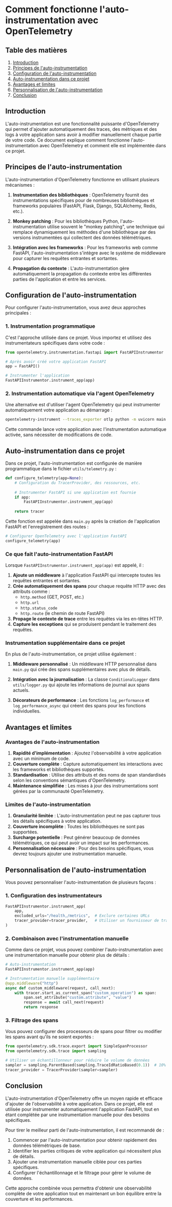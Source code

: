 # Comment fonctionne l'auto-instrumentation avec OpenTelemetry

## Table des matières
1. [Introduction](#introduction)
2. [Principes de l'auto-instrumentation](#principes-de-lauto-instrumentation)
3. [Configuration de l'auto-instrumentation](#configuration-de-lauto-instrumentation)
4. [Auto-instrumentation dans ce projet](#auto-instrumentation-dans-ce-projet)
5. [Avantages et limites](#avantages-et-limites)
6. [Personnalisation de l'auto-instrumentation](#personnalisation-de-lauto-instrumentation)
7. [Conclusion](#conclusion)

## Introduction

L'auto-instrumentation est une fonctionnalité puissante d'OpenTelemetry qui permet d'ajouter automatiquement des traces, des métriques et des logs à votre application sans avoir à modifier manuellement chaque partie de votre code. Ce document explique comment fonctionne l'auto-instrumentation avec OpenTelemetry et comment elle est implémentée dans ce projet.

## Principes de l'auto-instrumentation

L'auto-instrumentation d'OpenTelemetry fonctionne en utilisant plusieurs mécanismes :

1. **Instrumentation des bibliothèques** : OpenTelemetry fournit des instrumentations spécifiques pour de nombreuses bibliothèques et frameworks populaires (FastAPI, Flask, Django, SQLAlchemy, Redis, etc.).

2. **Monkey patching** : Pour les bibliothèques Python, l'auto-instrumentation utilise souvent le "monkey patching", une technique qui remplace dynamiquement les méthodes d'une bibliothèque par des versions instrumentées qui collectent des données télémétriques.

3. **Intégration avec les frameworks** : Pour les frameworks web comme FastAPI, l'auto-instrumentation s'intègre avec le système de middleware pour capturer les requêtes entrantes et sortantes.

4. **Propagation du contexte** : L'auto-instrumentation gère automatiquement la propagation du contexte entre les différentes parties de l'application et entre les services.

## Configuration de l'auto-instrumentation

Pour configurer l'auto-instrumentation, vous avez deux approches principales :

### 1. Instrumentation programmatique

C'est l'approche utilisée dans ce projet. Vous importez et utilisez des instrumentateurs spécifiques dans votre code :

```python
from opentelemetry.instrumentation.fastapi import FastAPIInstrumentor

# Après avoir créé votre application FastAPI
app = FastAPI()

# Instrumenter l'application
FastAPIInstrumentor.instrument_app(app)
```

### 2. Instrumentation automatique via l'agent OpenTelemetry

Une alternative est d'utiliser l'agent OpenTelemetry qui peut instrumenter automatiquement votre application au démarrage :

```bash
opentelemetry-instrument --traces_exporter otlp python -m uvicorn main:app
```

Cette commande lance votre application avec l'instrumentation automatique activée, sans nécessiter de modifications de code.

## Auto-instrumentation dans ce projet

Dans ce projet, l'auto-instrumentation est configurée de manière programmatique dans le fichier `utils/telemetry.py` :

```python
def configure_telemetry(app=None):
    # Configuration du TracerProvider, des ressources, etc.
    
    # Instrumenter FastAPI si une application est fournie
    if app:
        FastAPIInstrumentor.instrument_app(app)
    
    return tracer
```

Cette fonction est appelée dans `main.py` après la création de l'application FastAPI et l'enregistrement des routes :

```python
# Configurer OpenTelemetry avec l'application FastAPI
configure_telemetry(app)
```

### Ce que fait l'auto-instrumentation FastAPI

Lorsque `FastAPIInstrumentor.instrument_app(app)` est appelé, il :

1. **Ajoute un middleware** à l'application FastAPI qui intercepte toutes les requêtes entrantes et sortantes.
2. **Crée automatiquement des spans** pour chaque requête HTTP avec des attributs comme :
   - `http.method` (GET, POST, etc.)
   - `http.url`
   - `http.status_code`
   - `http.route` (le chemin de route FastAPI)
3. **Propage le contexte de trace** entre les requêtes via les en-têtes HTTP.
4. **Capture les exceptions** qui se produisent pendant le traitement des requêtes.

### Instrumentation supplémentaire dans ce projet

En plus de l'auto-instrumentation, ce projet utilise également :

1. **Middleware personnalisé** : Un middleware HTTP personnalisé dans `main.py` qui crée des spans supplémentaires avec plus de détails.

2. **Intégration avec la journalisation** : La classe `ConditionalLogger` dans `utils/logger.py` qui ajoute les informations de journal aux spans actuels.

3. **Décorateurs de performance** : Les fonctions `log_performance` et `log_performance_async` qui créent des spans pour les fonctions individuelles.

## Avantages et limites

### Avantages de l'auto-instrumentation

1. **Rapidité d'implémentation** : Ajoutez l'observabilité à votre application avec un minimum de code.
2. **Couverture complète** : Capture automatiquement les interactions avec les frameworks et bibliothèques supportés.
3. **Standardisation** : Utilise des attributs et des noms de span standardisés selon les conventions sémantiques d'OpenTelemetry.
4. **Maintenance simplifiée** : Les mises à jour des instrumentations sont gérées par la communauté OpenTelemetry.

### Limites de l'auto-instrumentation

1. **Granularité limitée** : L'auto-instrumentation peut ne pas capturer tous les détails spécifiques à votre application.
2. **Couverture incomplète** : Toutes les bibliothèques ne sont pas supportées.
3. **Surcharge potentielle** : Peut générer beaucoup de données télémétriques, ce qui peut avoir un impact sur les performances.
4. **Personnalisation nécessaire** : Pour des besoins spécifiques, vous devrez toujours ajouter une instrumentation manuelle.

## Personnalisation de l'auto-instrumentation

Vous pouvez personnaliser l'auto-instrumentation de plusieurs façons :

### 1. Configuration des instrumentateurs

```python
FastAPIInstrumentor.instrument_app(
    app,
    excluded_urls="/health,/metrics",  # Exclure certaines URLs
    tracer_provider=tracer_provider,   # Utiliser un fournisseur de traceur spécifique
)
```

### 2. Combinaison avec l'instrumentation manuelle

Comme dans ce projet, vous pouvez combiner l'auto-instrumentation avec une instrumentation manuelle pour obtenir plus de détails :

```python
# Auto-instrumentation
FastAPIInstrumentor.instrument_app(app)

# Instrumentation manuelle supplémentaire
@app.middleware("http")
async def custom_middleware(request, call_next):
    with tracer.start_as_current_span("custom_operation") as span:
        span.set_attribute("custom.attribute", "value")
        response = await call_next(request)
        return response
```

### 3. Filtrage des spans

Vous pouvez configurer des processeurs de spans pour filtrer ou modifier les spans avant qu'ils ne soient exportés :

```python
from opentelemetry.sdk.trace.export import SimpleSpanProcessor
from opentelemetry.sdk.trace import sampling

# Utiliser un échantillonneur pour réduire le volume de données
sampler = sampling.ParentBased(sampling.TraceIdRatioBased(0.1))  # 10% des traces
tracer_provider = TracerProvider(sampler=sampler)
```

## Conclusion

L'auto-instrumentation d'OpenTelemetry offre un moyen rapide et efficace d'ajouter de l'observabilité à votre application. Dans ce projet, elle est utilisée pour instrumenter automatiquement l'application FastAPI, tout en étant complétée par une instrumentation manuelle pour des besoins spécifiques.

Pour tirer le meilleur parti de l'auto-instrumentation, il est recommandé de :

1. Commencer par l'auto-instrumentation pour obtenir rapidement des données télémétriques de base.
2. Identifier les parties critiques de votre application qui nécessitent plus de détails.
3. Ajouter une instrumentation manuelle ciblée pour ces parties spécifiques.
4. Configurer l'échantillonnage et le filtrage pour gérer le volume de données.

Cette approche combinée vous permettra d'obtenir une observabilité complète de votre application tout en maintenant un bon équilibre entre la couverture et les performances.